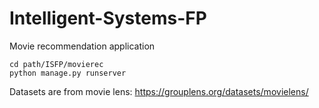 # Intelligent-Systems-FP
Movie recommendation application

```
cd path/ISFP/movierec
python manage.py runserver
```

Datasets are from movie lens: https://grouplens.org/datasets/movielens/


